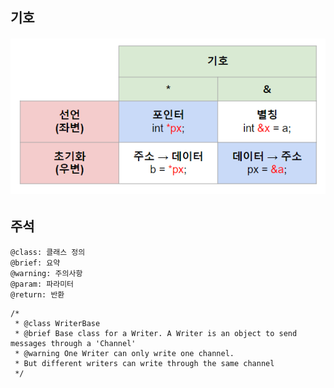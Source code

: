 ## 기호
###### <img src = 'img/기호.png'>



## 주석
```
@class: 클래스 정의
@brief: 요약
@warning: 주의사항
@param: 파라미터
@return: 반환
```
```
/*
 * @class WriterBase
 * @brief Base class for a Writer. A Writer is an object to send messages through a 'Channel'
 * @warning One Writer can only write one channel.
 * But different writers can write through the same channel
 */
```



